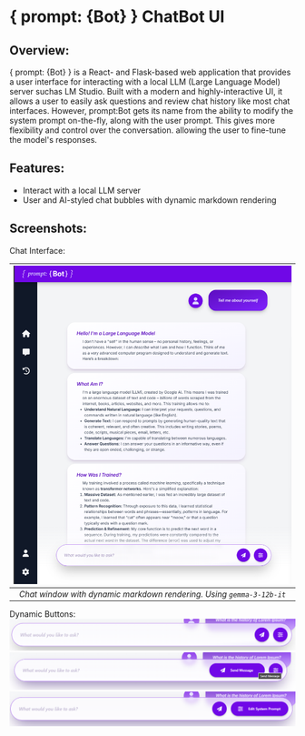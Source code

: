 # { prompt: {Bot} } ChatBot UI

## Overview:

{ prompt: {Bot} } is a React- and Flask-based web application that provides a user interface for interacting with a local LLM (Large Language Model) server suchas LM Studio. Built with a modern and highly-interactive UI, it allows a user to easily ask questions and review chat history like most chat interfaces. However, prompt:Bot gets its name from the ability to modify the system prompt on-the-fly, along with the user prompt. This gives more flexibility and control over the conversation. allowing the user to fine-tune the model's responses.


## Features:
- Interact with a local LLM server
- User and AI-styled chat bubbles with dynamic markdown rendering
## Screenshots:

Chat Interface:

| ![Chat Window](docs/chat_window.png) |
|:--:|
| *Chat window with dynamic markdown rendering. Using `gemma-3-12b-it`* |

Dynamic Buttons:
![Chat window with no buttons activated](docs/chat_input.png)
![Chat window with send button actiavted](docs/send_msg.png)
![Chat window with edit system prompt button activated](docs/edit_prompt.png)
